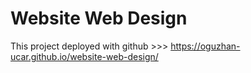 # Website Web Design

This project deployed with github >>> https://oguzhan-ucar.github.io/website-web-design/
